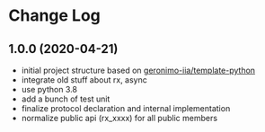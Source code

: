 # Change Log

## 1.0.0 (2020-04-21)

- initial project structure based on [geronimo-iia/template-python](https://github.com/geronimo-iia/template-python)
- integrate old stuff about rx, async
- use python 3.8
- add a bunch of test unit
- finalize protocol declaration and internal implementation
- normalize public api (rx_xxxx) for all public members




